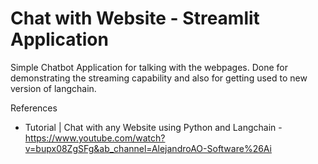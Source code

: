 # Chat with Website - Streamlit Application

Simple Chatbot Application for talking with the webpages. Done for demonstrating the streaming capability and also for getting used to new version of langchain.

References

- Tutorial | Chat with any Website using Python and Langchain - https://www.youtube.com/watch?v=bupx08ZgSFg&ab_channel=AlejandroAO-Software%26Ai

